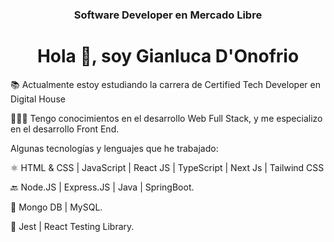 <h3 align="center">Software Developer en Mercado Libre</h3>
<h1 align="center">Hola 👋, soy Gianluca D'Onofrio</h1>
<p>📚 Actualmente estoy estudiando la carrera de Certified Tech Developer en Digital House </p>
<p>👨🏼‍💻 Tengo conocimientos en el desarrollo Web Full Stack, y me especializo en el desarrollo Front End. </p>

Algunas tecnologías y lenguajes que he trabajado:

⚛️ HTML & CSS | JavaScript | React JS | TypeScript | Next Js | Tailwind CSS 

🔙 Node.JS | Express.JS | Java | SpringBoot.

💾 Mongo DB | MySQL.

🧪 Jest | React Testing Library.

